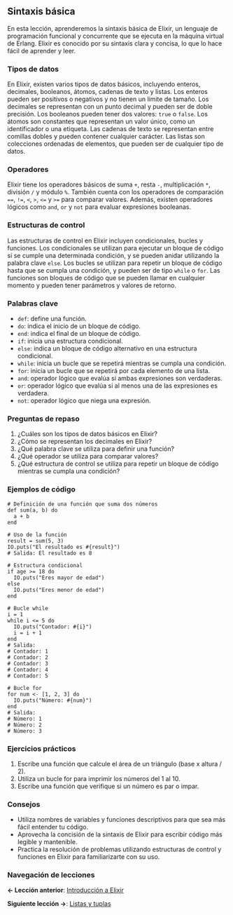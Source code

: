 
## Sintaxis básica

En esta lección, aprenderemos la sintaxis básica de Elixir, un lenguaje de programación funcional y concurrente que se ejecuta en la máquina virtual de Erlang. Elixir es conocido por su sintaxis clara y concisa, lo que lo hace fácil de aprender y leer.

### Tipos de datos

En Elixir, existen varios tipos de datos básicos, incluyendo enteros, decimales, booleanos, átomos, cadenas de texto y listas. Los enteros pueden ser positivos o negativos y no tienen un límite de tamaño. Los decimales se representan con un punto decimal y pueden ser de doble precisión. Los booleanos pueden tener dos valores: `true` o `false`. Los átomos son constantes que representan un valor único, como un identificador o una etiqueta. Las cadenas de texto se representan entre comillas dobles y pueden contener cualquier carácter. Las listas son colecciones ordenadas de elementos, que pueden ser de cualquier tipo de datos.

### Operadores

Elixir tiene los operadores básicos de suma `+`, resta `-`, multiplicación `*`, división `/` y módulo `%`. También cuenta con los operadores de comparación `==`, `!=`, `<`, `>`, `<=` y `>=` para comparar valores. Además, existen operadores lógicos como `and`, `or` y `not` para evaluar expresiones booleanas.

### Estructuras de control

Las estructuras de control en Elixir incluyen condicionales, bucles y funciones. Los condicionales se utilizan para ejecutar un bloque de código si se cumple una determinada condición, y se pueden anidar utilizando la palabra clave `else`. Los bucles se utilizan para repetir un bloque de código hasta que se cumpla una condición, y pueden ser de tipo `while` o `for`. Las funciones son bloques de código que se pueden llamar en cualquier momento y pueden tener parámetros y valores de retorno.

### Palabras clave

- `def`: define una función.
- `do`: indica el inicio de un bloque de código.
- `end`: indica el final de un bloque de código.
- `if`: inicia una estructura condicional.
- `else`: indica un bloque de código alternativo en una estructura condicional.
- `while`: inicia un bucle que se repetirá mientras se cumpla una condición.
- `for`: inicia un bucle que se repetirá por cada elemento de una lista.
- `and`: operador lógico que evalúa si ambas expresiones son verdaderas.
- `or`: operador lógico que evalúa si al menos una de las expresiones es verdadera.
- `not`: operador lógico que niega una expresión.

### Preguntas de repaso

1. ¿Cuáles son los tipos de datos básicos en Elixir?
2. ¿Cómo se representan los decimales en Elixir?
3. ¿Qué palabra clave se utiliza para definir una función?
4. ¿Qué operador se utiliza para comparar valores?
5. ¿Qué estructura de control se utiliza para repetir un bloque de código mientras se cumpla una condición?

### Ejemplos de código

```
# Definición de una función que suma dos números
def sum(a, b) do
  a + b
end

# Uso de la función
result = sum(5, 3)
IO.puts("El resultado es #{result}")
# Salida: El resultado es 8

# Estructura condicional
if age >= 18 do
  IO.puts("Eres mayor de edad")
else
  IO.puts("Eres menor de edad")
end

# Bucle while
i = 1
while i <= 5 do
  IO.puts("Contador: #{i}")
  i = i + 1
end
# Salida:
# Contador: 1
# Contador: 2
# Contador: 3
# Contador: 4
# Contador: 5

# Bucle for
for num <- [1, 2, 3] do
  IO.puts("Número: #{num}")
end
# Salida:
# Número: 1
# Número: 2
# Número: 3
```

### Ejercicios prácticos

1. Escribe una función que calcule el área de un triángulo (base x altura / 2).
2. Utiliza un bucle for para imprimir los números del 1 al 10.
3. Escribe una función que verifique si un número es par o impar.

### Consejos

- Utiliza nombres de variables y funciones descriptivos para que sea más fácil entender tu código.
- Aprovecha la concisión de la sintaxis de Elixir para escribir código más legible y mantenible.
- Practica la resolución de problemas utilizando estructuras de control y funciones en Elixir para familiarizarte con su uso.

### Navegación de lecciones

**<- Lección anterior**: [Introducción a Elixir](introduccion_a_elixir.md)

**Siguiente lección ->**: [Listas y tuplas](listas_y_tuplas.md)


